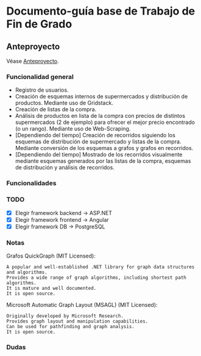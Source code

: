 # Documento-guía base de Trabajo de Fin de Grado

## Anteproyecto

Véase [Anteproyecto](./borrador_anteproyecto.pdf).

### Funcionalidad general

- Registro de usuarios.
- Creación de esquemas internos de supermercados y distribución de productos. Mediante uso de Gridstack.
- Creación de listas de la compra.
- Análisis de productos en lista de la compra con precios de distintos supermercados (2 de ejemplo) para ofrecer el mejor precio encontrado (o un rango). Mediante uso de Web-Scraping.
- [Dependiendo del tiempo] Creación de recorridos siguiendo los esquemas de distribución de supermercado y listas de la compra. Mediante conversión de los esquemas a grafos y grafos en recorridos.
- [Dependiendo del tiempo] Mostrado de los recorridos visualmente mediante esquemas generados por las listas de la compra, esquemas de distribución y análisis de recorridos.

### Funcionalidades

### TODO

- [X] Elegir framework backend -> ASP.NET
- [X] Elegir framework frontend -> Angular
- [X] Elegir framework DB -> PostgreSQL

### Notas

Grafos
QuickGraph (MIT Licensed):

    A popular and well-established .NET library for graph data structures and algorithms.
    Provides a wide range of graph algorithms, including shortest path algorithms.
    It is mature and well documented.
    It is open source.

Microsoft Automatic Graph Layout (MSAGL) (MIT Licensed):

    Originally developed by Microsoft Research.
    Provides graph layout and manipulation capabilities.
    Can be used for pathfinding and graph analysis.
    It is open source.

### Dudas
